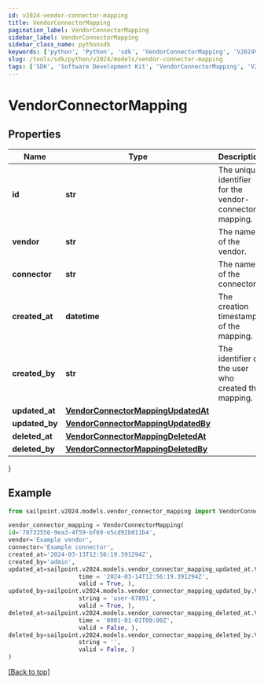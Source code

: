 ```yaml
---
id: v2024-vendor-connector-mapping
title: VendorConnectorMapping
pagination_label: VendorConnectorMapping
sidebar_label: VendorConnectorMapping
sidebar_class_name: pythonsdk
keywords: ['python', 'Python', 'sdk', 'VendorConnectorMapping', 'V2024VendorConnectorMapping'] 
slug: /tools/sdk/python/v2024/models/vendor-connector-mapping
tags: ['SDK', 'Software Development Kit', 'VendorConnectorMapping', 'V2024VendorConnectorMapping']
---
```


# VendorConnectorMapping


## Properties

Name | Type | Description | Notes
------------ | ------------- | ------------- | -------------
**id** | **str** | The unique identifier for the vendor-connector mapping. | [optional] 
**vendor** | **str** | The name of the vendor. | [optional] 
**connector** | **str** | The name of the connector. | [optional] 
**created_at** | **datetime** | The creation timestamp of the mapping. | [optional] 
**created_by** | **str** | The identifier of the user who created the mapping. | [optional] 
**updated_at** | [**VendorConnectorMappingUpdatedAt**](vendor-connector-mapping-updated-at) |  | [optional] 
**updated_by** | [**VendorConnectorMappingUpdatedBy**](vendor-connector-mapping-updated-by) |  | [optional] 
**deleted_at** | [**VendorConnectorMappingDeletedAt**](vendor-connector-mapping-deleted-at) |  | [optional] 
**deleted_by** | [**VendorConnectorMappingDeletedBy**](vendor-connector-mapping-deleted-by) |  | [optional] 
}

## Example

```python
from sailpoint.v2024.models.vendor_connector_mapping import VendorConnectorMapping

vendor_connector_mapping = VendorConnectorMapping(
id='78733556-9ea3-4f59-bf69-e5cd92b011b4',
vendor='Example vendor',
connector='Example connector',
created_at='2024-03-13T12:56:19.391294Z',
created_by='admin',
updated_at=sailpoint.v2024.models.vendor_connector_mapping_updated_at.VendorConnectorMapping_updatedAt(
                    time = '2024-03-14T12:56:19.391294Z', 
                    valid = True, ),
updated_by=sailpoint.v2024.models.vendor_connector_mapping_updated_by.VendorConnectorMapping_updatedBy(
                    string = 'user-67891', 
                    valid = True, ),
deleted_at=sailpoint.v2024.models.vendor_connector_mapping_deleted_at.VendorConnectorMapping_deletedAt(
                    time = '0001-01-01T00:00Z', 
                    valid = False, ),
deleted_by=sailpoint.v2024.models.vendor_connector_mapping_deleted_by.VendorConnectorMapping_deletedBy(
                    string = '', 
                    valid = False, )
)

```
[[Back to top]](#) 

